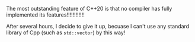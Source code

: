 The most outstanding feature of C++20 is that no compiler has fully implemented its features!!!!!!!!!!!!

After several hours, I decide to give it up, becuase I can't use any standard library of Cpp (such as `std::vector`) by this way!